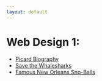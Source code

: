 ```yaml
---
layout: default
---
```


# Web Design 1:
* [Picard Biography](/picard_biography)
* [Save the Whalesharks](/savethewhalesharks)
* [Famous New Orleans Sno-Balls](/snoballs)
